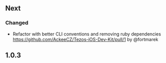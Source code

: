 ## Next

### Changed

- Refactor with better CLI conventions and removing ruby dependencies https://github.com/AckeeCZ/Tezos-iOS-Dev-Kit/pull/1 by @fortmarek

## 1.0.3